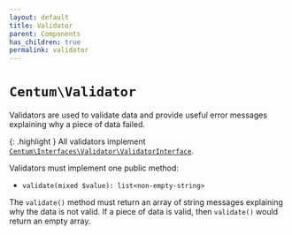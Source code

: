 ```yaml
---
layout: default
title: Validator
parent: Components
has_children: true
permalink: validator
---
```




# `Centum\Validator`

Validators are used to validate data and provide useful error messages explaining why a piece of data failed.

{: .highlight }
All validators implement [`Centum\Interfaces\Validator\ValidatorInterface`](https://github.com/SidRoberts/centum/blob/development/src/Interfaces/Validator/ValidatorInterface.php).

Validators must implement one public method:

- `validate(mixed $value): list<non-empty-string>`

The `validate()` method must return an array of string messages explaining why the data is not valid.
If a piece of data is valid, then `validate()` would return an empty array.
